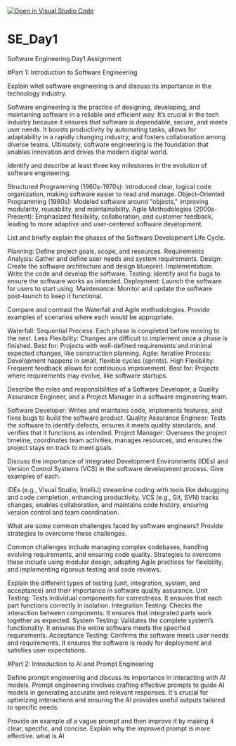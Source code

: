[![Open in Visual Studio Code](https://classroom.github.com/assets/open-in-vscode-2e0aaae1b6195c2367325f4f02e2d04e9abb55f0b24a779b69b11b9e10269abc.svg)](https://classroom.github.com/online_ide?assignment_repo_id=15625147&assignment_repo_type=AssignmentRepo)
# SE_Day1
Software Engineering Day1 Assignment

#Part 1: Introduction to Software Engineering

Explain what software engineering is and discuss its importance in the technology industry.

Software engineering is the practice of designing, developing, and maintaining software in a reliable and efficient way. It’s crucial in the tech industry because it ensures that software is dependable, secure, and meets user needs. It boosts productivity by automating tasks, allows for adaptability in a rapidly changing industry, and fosters collaboration among diverse teams. Ultimately, software engineering is the foundation that enables innovation and drives the modern digital world.

Identify and describe at least three key milestones in the evolution of software engineering.

Structured Programming (1960s-1970s): Introduced clear, logical code organization, making software easier to read and manage.
Object-Oriented Programming (1980s): Modeled software around "objects," improving modularity, reusability, and maintainability.
Agile Methodologies (2000s-Present): Emphasized flexibility, collaboration, and customer feedback, leading to more adaptive and user-centered software development.

List and briefly explain the phases of the Software Development Life Cycle.

Planning: Define project goals, scope, and resources.
Requirements Analysis: Gather and define user needs and system requirements.
Design: Create the software architecture and design blueprint.
Implementation: Write the code and develop the software.
Testing: Identify and fix bugs to ensure the software works as intended.
Deployment: Launch the software for users to start using.
Maintenance: Monitor and update the software post-launch to keep it functional.

Compare and contrast the Waterfall and Agile methodologies. Provide examples of scenarios where each would be appropriate.

Waterfall:
Sequential Process: Each phase is completed before moving to the next.
Less Flexibility: Changes are difficult to implement once a phase is finished.
Best for: Projects with well-defined requirements and minimal expected changes, like construction planning.
Agile:
Iterative Process: Development happens in small, flexible cycles (sprints).
High Flexibility: Frequent feedback allows for continuous improvement.
Best for: Projects where requirements may evolve, like software startups.

Describe the roles and responsibilities of a Software Developer, a Quality Assurance Engineer, and a Project Manager in a software engineering team.

Software Developer: Writes and maintains code, implements features, and fixes bugs to build the software product.
Quality Assurance Engineer: Tests the software to identify defects, ensures it meets quality standards, and verifies that it functions as intended.
Project Manager: Oversees the project timeline, coordinates team activities, manages resources, and ensures the project stays on track to meet goals.

Discuss the importance of Integrated Development Environments (IDEs) and Version Control Systems (VCS) in the software development process. Give examples of each.

IDEs (e.g., Visual Studio, IntelliJ) streamline coding with tools like debugging and code completion, enhancing productivity. VCS (e.g., Git, SVN) tracks changes, enables collaboration, and maintains code history, ensuring version control and team coordination.

What are some common challenges faced by software engineers? Provide strategies to overcome these challenges.

Common challenges include managing complex codebases, handling evolving requirements, and ensuring code quality. Strategies to overcome these include using modular design, adopting Agile practices for flexibility, and implementing rigorous testing and code reviews.

Explain the different types of testing (unit, integration, system, and acceptance) and their importance in software quality assurance.
Unit Testing: Tests individual components for correctness. It ensures that each part functions correctly in isolation.
Integration Testing: Checks the interaction between components. It ensures that integrated parts work together as expected.
System Testing: Validates the complete system’s functionality. It ensures the entire software meets the specified requirements.
Acceptance Testing: Confirms the software meets user needs and requirements. It ensures the software is ready for deployment and satisfies user expectations.

#Part 2: Introduction to AI and Prompt Engineering


Define prompt engineering and discuss its importance in interacting with AI models.
Prompt engineering involves crafting effective prompts to guide AI models in generating accurate and relevant responses. It's crucial for optimizing interactions and ensuring the AI provides useful outputs tailored to specific needs.

Provide an example of a vague prompt and then improve it by making it clear, specific, and concise. Explain why the improved prompt is more effective.
what is AI
